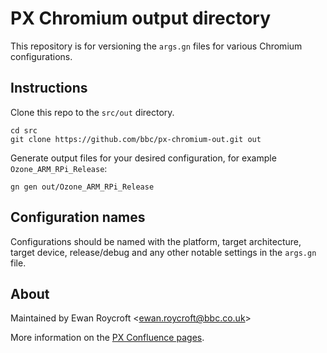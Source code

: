 # PX Chromium output directory
This repository is for versioning the `args.gn` files for various Chromium configurations.

## Instructions
Clone this repo to the `src/out` directory.
```shell
cd src
git clone https://github.com/bbc/px-chromium-out.git out
```
Generate output files for your desired configuration, for example `Ozone_ARM_RPi_Release`:
```shell
gn gen out/Ozone_ARM_RPi_Release
```

## Configuration names
Configurations should be named with the platform, target architecture, target device, release/debug and any other notable settings in the `args.gn` file.

## About
Maintained by Ewan Roycroft <<ewan.roycroft@bbc.co.uk>>

More information on the [PX Confluence pages](https://confluence.dev.bbc.co.uk/display/PLATFORMEX).

